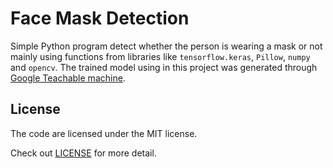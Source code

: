 # Face Mask Detection

Simple Python program detect whether the person is wearing a mask or not mainly using functions from libraries like `tensorflow.keras`, `Pillow`, `numpy` and `opencv`.
The trained model using in this project was generated through [Google Teachable machine](https://teachablemachine.withgoogle.com/).

## License

The code are licensed under the MIT license.

Check out [LICENSE](/LICENSE) for more detail.
